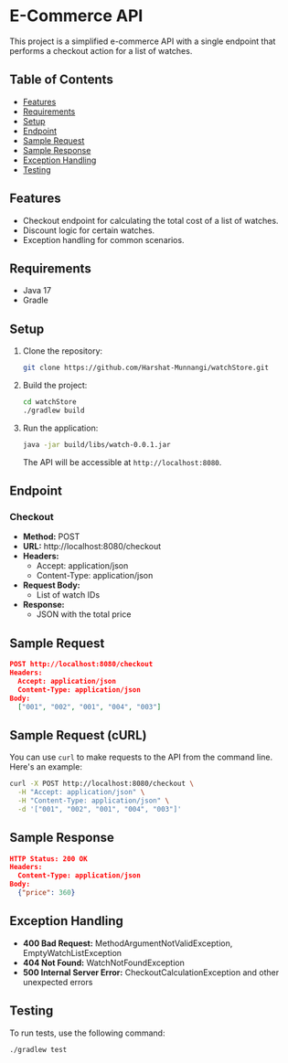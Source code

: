 # E-Commerce API

This project is a simplified e-commerce API with a single endpoint that performs a checkout action for a list of watches.

## Table of Contents
- [Features](#features)
- [Requirements](#requirements)
- [Setup](#setup)
- [Endpoint](#endpoint)
- [Sample Request](#sample-request)
- [Sample Response](#sample-response)
- [Exception Handling](#exception-handling)
- [Testing](#testing)

## Features

- Checkout endpoint for calculating the total cost of a list of watches.
- Discount logic for certain watches.
- Exception handling for common scenarios.

## Requirements

- Java 17
- Gradle

## Setup

1. Clone the repository:

   ```bash
   git clone https://github.com/Harshat-Munnangi/watchStore.git
   ```

2. Build the project:

   ```bash
   cd watchStore
   ./gradlew build
   ```

3. Run the application:

   ```bash
   java -jar build/libs/watch-0.0.1.jar
   ```

   The API will be accessible at `http://localhost:8080`.

## Endpoint

### Checkout

- **Method:** POST
- **URL:** http://localhost:8080/checkout
- **Headers:**
    - Accept: application/json
    - Content-Type: application/json
- **Request Body:**
    - List of watch IDs
- **Response:**
    - JSON with the total price

## Sample Request

```json
POST http://localhost:8080/checkout
Headers:
  Accept: application/json
  Content-Type: application/json
Body:
  ["001", "002", "001", "004", "003"]
```
## Sample Request (cURL)

You can use `curl` to make requests to the API from the command line. Here's an example:

```bash
curl -X POST http://localhost:8080/checkout \
  -H "Accept: application/json" \
  -H "Content-Type: application/json" \
  -d '["001", "002", "001", "004", "003"]'
```

## Sample Response

```json
HTTP Status: 200 OK
Headers:
  Content-Type: application/json
Body:
  {"price": 360}
```

## Exception Handling

- **400 Bad Request:** MethodArgumentNotValidException, EmptyWatchListException
- **404 Not Found:** WatchNotFoundException
- **500 Internal Server Error:** CheckoutCalculationException and other unexpected errors

## Testing

To run tests, use the following command:

```bash
./gradlew test
```